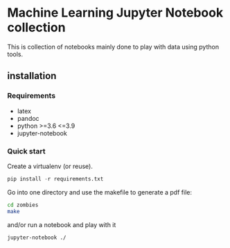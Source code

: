 # Machine Learning Jupyter Notebook collection

This is collection of notebooks mainly done to play with data using python
tools.

## installation

### Requirements

- latex
- pandoc
- python >=3.6 <=3.9
- jupyter-notebook

### Quick start

Create a virtualenv (or reuse).

```python
pip install -r requirements.txt
```

Go into one directory and use the makefile to generate a pdf file:

```bash
cd zombies
make
```

and/or run a notebook and play with it

```bash
jupyter-notebook ./
```

